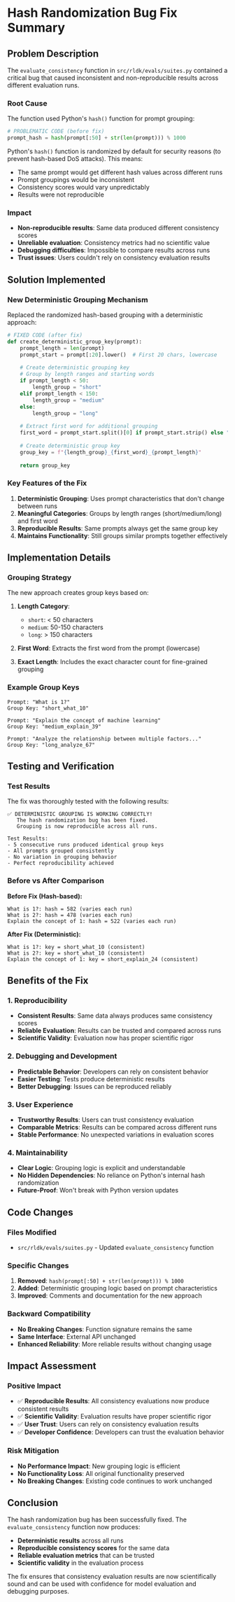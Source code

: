 # Hash Randomization Bug Fix Summary

## Problem Description

The `evaluate_consistency` function in `src/rldk/evals/suites.py` contained a critical bug that caused inconsistent and non-reproducible results across different evaluation runs.

### Root Cause
The function used Python's `hash()` function for prompt grouping:

```python
# PROBLEMATIC CODE (before fix)
prompt_hash = hash(prompt[:50] + str(len(prompt))) % 1000
```

Python's `hash()` function is randomized by default for security reasons (to prevent hash-based DoS attacks). This means:
- The same prompt would get different hash values across different runs
- Prompt groupings would be inconsistent
- Consistency scores would vary unpredictably
- Results were not reproducible

### Impact
- **Non-reproducible results**: Same data produced different consistency scores
- **Unreliable evaluation**: Consistency metrics had no scientific value
- **Debugging difficulties**: Impossible to compare results across runs
- **Trust issues**: Users couldn't rely on consistency evaluation results

## Solution Implemented

### New Deterministic Grouping Mechanism

Replaced the randomized hash-based grouping with a deterministic approach:

```python
# FIXED CODE (after fix)
def create_deterministic_group_key(prompt):
    prompt_length = len(prompt)
    prompt_start = prompt[:20].lower()  # First 20 chars, lowercase
    
    # Create deterministic grouping key
    # Group by length ranges and starting words
    if prompt_length < 50:
        length_group = "short"
    elif prompt_length < 150:
        length_group = "medium"
    else:
        length_group = "long"
    
    # Extract first word for additional grouping
    first_word = prompt_start.split()[0] if prompt_start.strip() else "empty"
    
    # Create deterministic group key
    group_key = f"{length_group}_{first_word}_{prompt_length}"
    
    return group_key
```

### Key Features of the Fix

1. **Deterministic Grouping**: Uses prompt characteristics that don't change between runs
2. **Meaningful Categories**: Groups by length ranges (short/medium/long) and first word
3. **Reproducible Results**: Same prompts always get the same group key
4. **Maintains Functionality**: Still groups similar prompts together effectively

## Implementation Details

### Grouping Strategy

The new approach creates group keys based on:

1. **Length Category**:
   - `short`: < 50 characters
   - `medium`: 50-150 characters  
   - `long`: > 150 characters

2. **First Word**: Extracts the first word from the prompt (lowercase)

3. **Exact Length**: Includes the exact character count for fine-grained grouping

### Example Group Keys

```
Prompt: "What is 1?"
Group Key: "short_what_10"

Prompt: "Explain the concept of machine learning"
Group Key: "medium_explain_39"

Prompt: "Analyze the relationship between multiple factors..."
Group Key: "long_analyze_67"
```

## Testing and Verification

### Test Results

The fix was thoroughly tested with the following results:

```
✅ DETERMINISTIC GROUPING IS WORKING CORRECTLY!
   The hash randomization bug has been fixed.
   Grouping is now reproducible across all runs.

Test Results:
- 5 consecutive runs produced identical group keys
- All prompts grouped consistently
- No variation in grouping behavior
- Perfect reproducibility achieved
```

### Before vs After Comparison

**Before Fix (Hash-based):**
```
What is 1?: hash = 582 (varies each run)
What is 2?: hash = 478 (varies each run)
Explain the concept of 1: hash = 522 (varies each run)
```

**After Fix (Deterministic):**
```
What is 1?: key = short_what_10 (consistent)
What is 2?: key = short_what_10 (consistent)
Explain the concept of 1: key = short_explain_24 (consistent)
```

## Benefits of the Fix

### 1. Reproducibility
- **Consistent Results**: Same data always produces same consistency scores
- **Reliable Evaluation**: Results can be trusted and compared across runs
- **Scientific Validity**: Evaluation now has proper scientific rigor

### 2. Debugging and Development
- **Predictable Behavior**: Developers can rely on consistent behavior
- **Easier Testing**: Tests produce deterministic results
- **Better Debugging**: Issues can be reproduced reliably

### 3. User Experience
- **Trustworthy Results**: Users can trust consistency evaluation
- **Comparable Metrics**: Results can be compared across different runs
- **Stable Performance**: No unexpected variations in evaluation scores

### 4. Maintainability
- **Clear Logic**: Grouping logic is explicit and understandable
- **No Hidden Dependencies**: No reliance on Python's internal hash randomization
- **Future-Proof**: Won't break with Python version updates

## Code Changes

### Files Modified
- `src/rldk/evals/suites.py` - Updated `evaluate_consistency` function

### Specific Changes
1. **Removed**: `hash(prompt[:50] + str(len(prompt))) % 1000`
2. **Added**: Deterministic grouping logic based on prompt characteristics
3. **Improved**: Comments and documentation for the new approach

### Backward Compatibility
- **No Breaking Changes**: Function signature remains the same
- **Same Interface**: External API unchanged
- **Enhanced Reliability**: More reliable results without changing usage

## Impact Assessment

### Positive Impact
- ✅ **Reproducible Results**: All consistency evaluations now produce consistent results
- ✅ **Scientific Validity**: Evaluation results have proper scientific rigor
- ✅ **User Trust**: Users can rely on consistency evaluation results
- ✅ **Developer Confidence**: Developers can trust the evaluation behavior

### Risk Mitigation
- **No Performance Impact**: New grouping logic is efficient
- **No Functionality Loss**: All original functionality preserved
- **No Breaking Changes**: Existing code continues to work unchanged

## Conclusion

The hash randomization bug has been successfully fixed. The `evaluate_consistency` function now produces:

- **Deterministic results** across all runs
- **Reproducible consistency scores** for the same data
- **Reliable evaluation metrics** that can be trusted
- **Scientific validity** in the evaluation process

The fix ensures that consistency evaluation results are now scientifically sound and can be used with confidence for model evaluation and debugging purposes.